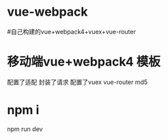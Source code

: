 # vue-webpack
#自己构建的vue+webpack4+vuex+vue-router 
# 移动端vue+webpack4 模板
配置了适配 封装了请求 配置了vuex vue-router  md5
# npm i 
npm run dev 

